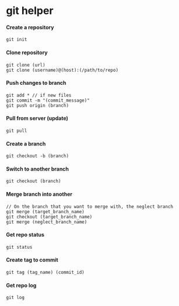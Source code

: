 # git helper

#### Create a repository

```shell
git init
```


#### Clone repository

```shell
git clone (url)
git clone (username)@(host):(/path/to/repo)
```


#### Push changes to branch

```shell
git add * // if new files
git commit -m "(commit_message)"
git push origin (branch)
```


#### Pull from server (update)

```shell
git pull
```


#### Create a branch

```shell
git checkout -b (branch)
```


#### Switch to another branch

```shell
git checkout (branch)
```


#### Merge branch into another

```shell
// On the branch that you want to merge with, the neglect branch
git merge (target_branch_name)
git checkout (target_branch_name)
git merge (neglect_branch_name)
```


#### Get repo status

```shell
git status
```


#### Create tag to commit

```shell
git tag (tag_name) (commit_id)
```


#### Get repo log

```shell
git log
```
